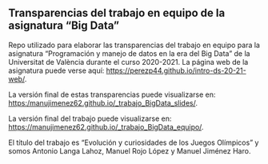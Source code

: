 Transparencias del trabajo en equipo de la asignatura “Big Data”
----------------------------------------------------------------

Repo utilizado para elaborar las transparencias del trabajo en equipo
para la asignatura “Programación y manejo de datos en la era del Big
Data” de la Universitat de València durante el curso 2020-2021. La
página web de la asignatura puede verse aquí:
<a href="https://perezp44.github.io/intro-ds-20-21-web/" class="uri">https://perezp44.github.io/intro-ds-20-21-web/</a>.

La versión final de estas transparencias puede visualizarse en:
<a href="https:/manujimenez62.github.io/_trabajo_BigData_slides/" class="uri">https:/manujimenez62.github.io/_trabajo_BigData_slides/</a>.

La versión final del trabajo puede visualizarse en:
<a href="https://manujimenez62.github.io/_trabajo_BigData_equipo/" class="uri">https://manujimenez62.github.io/_trabajo_BigData_equipo/</a>.

El título del trabajo es “Evolución y curiosidades de los Juegos
Olímpicos” y somos Antonio Langa Lahoz, Manuel Rojo López y Manuel
Jiménez Haro.
